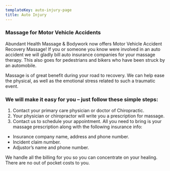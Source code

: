 ```yaml
---
templateKey: auto-injury-page
title: Auto Injury
---
```

### Massage for Motor Vehicle Accidents

Abundant Health Massage & Bodywork now offers Motor Vehicle Accident Recovery Massage! If you or someone you know were involved in an auto accident we will gladly bill auto insurance companies for your massage therapy. This also goes for pedestrians and bikers who have been struck by an automobile.

Massage is of great benefit during your road to recovery. We can help ease the physical, as well as the emotional stress related to such a traumatic event.

### We will make it easy for you – just follow these simple steps:

1. Contact your primary care physician or doctor of Chiropractic.  
2. Your physician or chiropractor will write you a prescription for massage.  
3. Contact us to schedule your appointment. All you need to bring is your massage prescription along with the following insurance info:

* Insurance company name, address and phone number.  
* Incident claim number.  
* Adjustor’s name and phone number.

We handle all the billing for you so you can concentrate on your healing. There are no out of pocket costs to you.
